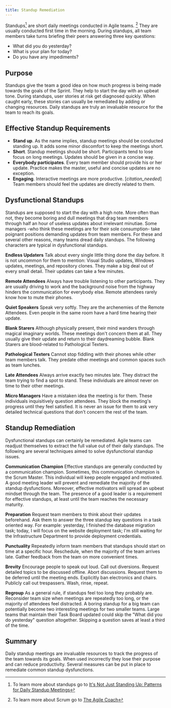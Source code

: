 ```yaml
---
title: Standup Remediation
---
```


Standups[^standups] are short daily meetings conducted in Agile teams. [^scrum] They are usually conducted first time in the morning. During standups, all team members take turns briefing their peers answering three key questions:

-  What did you do yesterday?
-  What is your plan for today?
-  Do you have any impediments?

## Purpose
Standups give the team a good idea on how much progress is being made towards the goals of the Sprint. They help to start the day with an upbeat tone. During standups, user stories at risk get diagnosed quickly. When caught early, these stories can usually be remediated by adding or changing resources. Daily standups are truly an invaluable resource for the team to reach its goals.

## Effective Standup Requirements
- **Stand up**. As the name implies, standup meetings should be conducted standing up. It adds some minor discomfort to keep the meetings short.
- **Short**. Standup meetings should be short. Participants tend to lose focus on long meetings. Updates should be given in a concise way.
- **Everybody participates**. Every team member should provide his or her update. Practice makes the master, useful and concise updates are no exception.
- **Engaging**. Interactive meetings are more productive. [*citation_needed*] Team members should feel the updates are directly related to them.


## Dysfunctional Standups
Standups are supposed to start the day with a high note. More often than not, they become boring and dull meetings that drag team members through half an hour of useless updates about irrelevant minutiae. Some managers -who think these meetings are for their sole consumption- take poignant positions demanding updates from team members. For these and several other reasons, many teams dread daily standups. The following characters are typical in dysfunctional standups.

**Endless Updaters** Talk about every single little thing done the day before. It is not uncommon for them to mention: Visual Studio updates, Windows updates, meetings, and repository clones. They make a big deal out of every small detail. Their updates can take a few minutes.

**Remote Attendees** Always have trouble listening to other participants. They are usually driving to work and the background noise from the highway hinders the communication for everybody else. Remote attendees rarely know how to mute their phones.

**Quiet Speakers** Speak very softly. They are the archenemies of the Remote Attendees. Even people in the same room have a hard time hearing their update.

**Blank Starers** Although physically present, their mind wanders through magical imaginary worlds. These meetings don't concern them at all. They usually give their update and return to their daydreaming bubble. Blank Starers are blood-related to Pathological Texters.

**Pathological Texters** Cannot stop fiddling with their phones while other team members talk. They predate other meetings and common spaces such as team lunches.

**Late Attendees** Always arrive exactly two minutes late. They distract the team trying to find a spot to stand.  These individuals are almost never on time to their other meetings.

**Micro Managers** Have a mistaken idea the meeting is for them. These individuals inquisitively question attendees. They block the meeting's progress until they feel satisfied. It is never an issue for them to ask very detailed technical questions that don't concern the rest of the team.


## Standup Remediation
Dysfunctional standups can certainly be remediated. Agile teams can readjust themselves to extract the full value out of their daily standups. The following are several techniques aimed to solve dysfunctional standup issues.

**Communication Champion** Effective standups are generally conducted by a communication champion. Sometimes, this communication champion is the Scrum Master. This individual will keep people engaged and motivated. A good meeting leader will prevent and remediate the majority of the standup dysfunctions. Moreover, effective motivators will spread an upbeat mindset through the team. The presence of a good leader is a requirement for effective standups, at least until the team reaches the necessary maturity.

**Preparation** Request team members to think about their updates beforehand. Ask them to answer the three standup key questions in a task oriented way. For example: yesterday, I finished the database migration task; today, I will focus on the website deployment task; I'm still waiting for the Infrastructure Department to provide deployment credentials.

**Punctuality** Repeatedly inform team members that standups should start on time at a specific hour. Reschedule, when the majority of the team arrives late. Gather feedback from the team on more convenient times.

**Brevity** Encourage people to speak out loud. Call out diversions. Request detailed topics to be discussed offline. Abort discussions. Request them to be deferred until the meeting ends. Explicitly ban electronics and chairs. Publicly call out trespassers. Wash, rinse, repeat.

**Regroup** As a general rule, if standups feel too long they probably are. Reconsider team size when meetings are repeatedly too long, or the majority of attendees feel distracted. A boring standup for a big team can potentially become two interesting meetings for two smaller teams. Large teams that maintain their Task Board updated could skip the "What did you do yesterday" question altogether. Skipping a question saves at least a third of the time.


## Summary
Daily standup meetings are invaluable resources to track the progress of the team towards its goals. When used incorrectly they lose their purpose and can reduce productivity. Several measures can be put in place to remediate common standup dysfunctions.


[^standups]: To learn more about standups go to [It's Not Just Standing Up: Patterns for Daily Standup Meetings](http://martinfowler.com/articles/itsNotJustStandingUp.html)

[^scrum]: To learn more about Scrum go to [The Agile Coach](https://www.atlassian.com/agile/scrum)
